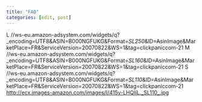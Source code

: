 ```yaml
---
title: "FAQ"
categories: [edit, post]
---
```

L
//ws-eu.amazon-adsystem.com/widgets/q?_encoding=UTF8&ASIN=B000NGFUKG&Format=_SL250_&ID=AsinImage&MarketPlace=FR&ServiceVersion=20070822&WS=1&tag=clickpaniccom-21
M
//ws-eu.amazon-adsystem.com/widgets/q?_encoding=UTF8&ASIN=B000NGFUKG&Format=_SL160_&ID=AsinImage&MarketPlace=FR&ServiceVersion=20070822&WS=1&tag=clickpaniccom-21
S
//ws-eu.amazon-adsystem.com/widgets/q?_encoding=UTF8&ASIN=B000NGFUKG&Format=_SL110_&ID=AsinImage&MarketPlace=FR&ServiceVersion=20070822&WS=1&tag=clickpaniccom-21
http://ecx.images-amazon.com/images/I/415v-LHQIiL._SL110_.jpg
